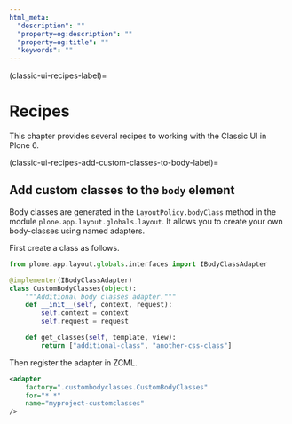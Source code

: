 ```yaml
---
html_meta:
  "description": ""
  "property=og:description": ""
  "property=og:title": ""
  "keywords": ""
---
```


(classic-ui-recipes-label)=

# Recipes

This chapter provides several recipes to working with the Classic UI in Plone 6.


(classic-ui-recipes-add-custom-classes-to-body-label)=

## Add custom classes to the `body` element

Body classes are generated in the `LayoutPolicy.bodyClass` method in the module `plone.app.layout.globals.layout`.
It allows you to create your own body-classes using named adapters.

First create a class as follows.

```python
from plone.app.layout.globals.interfaces import IBodyClassAdapter

@implementer(IBodyClassAdapter)
class CustomBodyClasses(object):
    """Additional body classes adapter."""
    def __init__(self, context, request):
        self.context = context
        self.request = request

    def get_classes(self, template, view):
        return ["additional-class", "another-css-class"]
```

Then register the adapter in ZCML.

```xml
<adapter
    factory=".custombodyclasses.CustomBodyClasses"
    for="* *"
    name="myproject-customclasses"
/>
```
